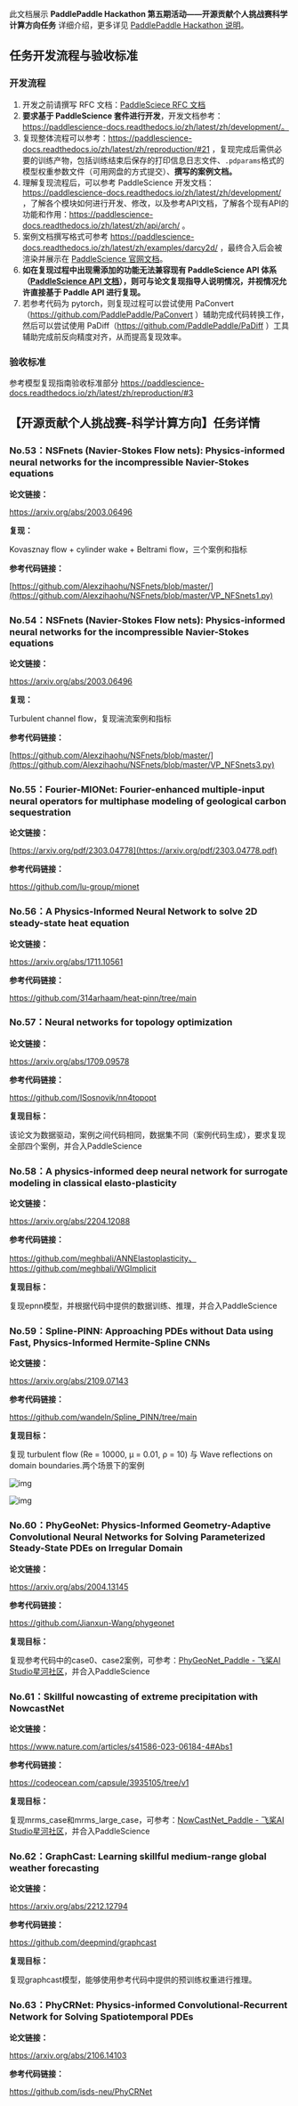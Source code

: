 此文档展示 **PaddlePaddle Hackathon 第五期活动——开源贡献个人挑战赛科学计算方向任务** 详细介绍，更多详见  [PaddlePaddle Hackathon 说明](https://www.paddlepaddle.org.cn/contributionguide?docPath=hackathon_cn)。

## 任务开发流程与验收标准

### 开发流程

1. 开发之前请撰写 RFC 文档：[PaddleSciece RFC 文档](../../rfcs/Science/template.md)
1. **要求基于 PaddleScience 套件进行开发**，开发文档参考：https://paddlescience-docs.readthedocs.io/zh/latest/zh/development/。
2. 复现整体流程可以参考：https://paddlescience-docs.readthedocs.io/zh/latest/zh/reproduction/#21 ，复现完成后需供必要的训练产物，包括训练结束后保存的打印信息日志文件、`.pdparams`格式的模型权重参数文件（可用网盘的方式提交）、**撰写的案例文档。**
3. 理解复现流程后，可以参考 PaddleScience 开发文档：https://paddlescience-docs.readthedocs.io/zh/latest/zh/development/ ，了解各个模块如何进行开发、修改，以及参考API文档，了解各个现有API的功能和作用：https://paddlescience-docs.readthedocs.io/zh/latest/zh/api/arch/ 。
4. 案例文档撰写格式可参考 https://paddlescience-docs.readthedocs.io/zh/latest/zh/examples/darcy2d/ ，最终合入后会被渲染并展示在 [PaddleScience 官网文档](https://paddlescience-docs.readthedocs.io/zh/latest/zh/examples/volterra_ide/)。
5. **如在复现过程中出现需添加的功能无法兼容现有 PaddleScience API 体系（[**PaddleScience API 文档**](https://paddlescience-docs.readthedocs.io/zh/latest/zh/api/arch/)﻿），则可与论文复现指导人说明情况，并视情况允许直接基于 Paddle API 进行复现。**
6. 若参考代码为 pytorch，则复现过程可以尝试使用 PaConvert（https://github.com/PaddlePaddle/PaConvert ）辅助完成代码转换工作，然后可以尝试使用 PaDiff（https://github.com/PaddlePaddle/PaDiff ）工具辅助完成前反向精度对齐，从而提高复现效率。

### 验收标准

参考模型复现指南验收标准部分 https://paddlescience-docs.readthedocs.io/zh/latest/zh/reproduction/#3

## 【开源贡献个人挑战赛-科学计算方向】任务详情

### No.53：NSFnets (Navier-Stokes Flow nets): Physics-informed neural networks for the incompressible Navier-Stokes equations

**论文链接：**

https://arxiv.org/abs/2003.06496

**复现：**

Kovasznay flow + cylinder wake + Beltrami flow，三个案例和指标

**参考代码链接：**

[https://github.com/Alexzihaohu/NSFnets/blob/master/](https://github.com/Alexzihaohu/NSFnets/blob/master/VP_NFSnets1.py)

### No.54：NSFnets (Navier-Stokes Flow nets): Physics-informed neural networks for the incompressible Navier-Stokes equations

**论文链接：**

https://arxiv.org/abs/2003.06496

**复现：**

Turbulent channel flow，复现湍流案例和指标

**参考代码链接：**

[https://github.com/Alexzihaohu/NSFnets/blob/master/](https://github.com/Alexzihaohu/NSFnets/blob/master/VP_NFSnets3.py)

### No.55：Fourier-MIONet: Fourier-enhanced multiple-input neural operators for multiphase modeling of geological carbon sequestration

**论文链接：**

[https://arxiv.org/pdf/2303.04778](https://arxiv.org/pdf/2303.04778.pdf)

**参考代码链接：**

https://github.com/lu-group/mionet

### No.56：A Physics-Informed Neural Network to solve 2D steady-state heat equation

**论文链接：**

https://arxiv.org/abs/1711.10561

**参考代码链接：**

https://github.com/314arhaam/heat-pinn/tree/main

### No.57：Neural networks for topology optimization

**论文链接：**

https://arxiv.org/abs/1709.09578

**参考代码链接：**

https://github.com/ISosnovik/nn4topopt

**复现目标：**

该论文为数据驱动，案例之间代码相同，数据集不同（案例代码生成），要求复现全部四个案例，并合入PaddleScience

### No.58：A physics-informed deep neural network for surrogate modeling in classical elasto-plasticity

**论文链接：**

https://arxiv.org/abs/2204.12088

**参考代码链接：**

https://github.com/meghbali/ANNElastoplasticity、https://github.com/meghbali/WGImplicit

**复现目标：**

复现epnn模型，并根据代码中提供的数据训练、推理，并合入PaddleScience

### No.59：Spline-PINN: Approaching PDEs without Data using Fast, Physics-Informed Hermite-Spline CNNs

**论文链接：**

https://arxiv.org/abs/2109.07143

**参考代码链接：**

https://github.com/wandeln/Spline_PINN/tree/main

**复现目标：**

复现 turbulent flow (Re = 10000, µ = 0.01, ρ = 10) 与 Wave reflections on domain boundaries.两个场景下的案例

![img](./img/59_1.png)

![img](./img/59_2.png)

### No.60：PhyGeoNet: Physics-Informed Geometry-Adaptive Convolutional Neural Networks for Solving Parameterized Steady-State PDEs on Irregular Domain

**论文链接：**

https://arxiv.org/abs/2004.13145

**参考代码链接：**

https://github.com/Jianxun-Wang/phygeonet

**复现目标：**

复现参考代码中的case0、case2案例，可参考：[PhyGeoNet_Paddle - 飞桨AI Studio星河社区](https://aistudio.baidu.com/projectdetail/6796618)，并合入PaddleScience

### No.61：Skillful nowcasting of extreme precipitation with NowcastNet

**论文链接：**

https://www.nature.com/articles/s41586-023-06184-4#Abs1

**参考代码链接：**

https://codeocean.com/capsule/3935105/tree/v1

**复现目标：**

复现mrms_case和mrms_large_case，可参考：[NowCastNet_Paddle - 飞桨AI Studio星河社区](https://aistudio.baidu.com/projectdetail/6796590)，并合入PaddleScience

### No.62：GraphCast: Learning skillful medium-range global weather forecasting

**论文链接：**

https://arxiv.org/abs/2212.12794

**参考代码链接：**

https://github.com/deepmind/graphcast

**复现目标：**

复现graphcast模型，能够使用参考代码中提供的预训练权重进行推理。

### No.63：PhyCRNet: Physics-informed Convolutional-Recurrent Network for Solving Spatiotemporal PDEs

**论文链接：**

https://arxiv.org/abs/2106.14103

**参考代码链接：**

https://github.com/isds-neu/PhyCRNet
